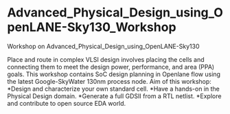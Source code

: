 # Advanced_Physical_Design_using_OpenLANE-Sky130_Workshop
Workshop on Advanced_Physical_Design_using_OpenLANE-Sky130

Place and route in complex VLSI design involves placing the cells and connecting them to meet the design power, performance, and area (PPA) goals.
This workshop contains SoC design planning in Openlane flow using the latest Google-SkyWater 130nm process node.
Aim of this workshop:
*Design and characterize your own standard cell.
*Have a hands-on in the Physical Design domain.
*Generate a full GDSII from a RTL netlist.
*Explore and contribute to open source EDA world.
